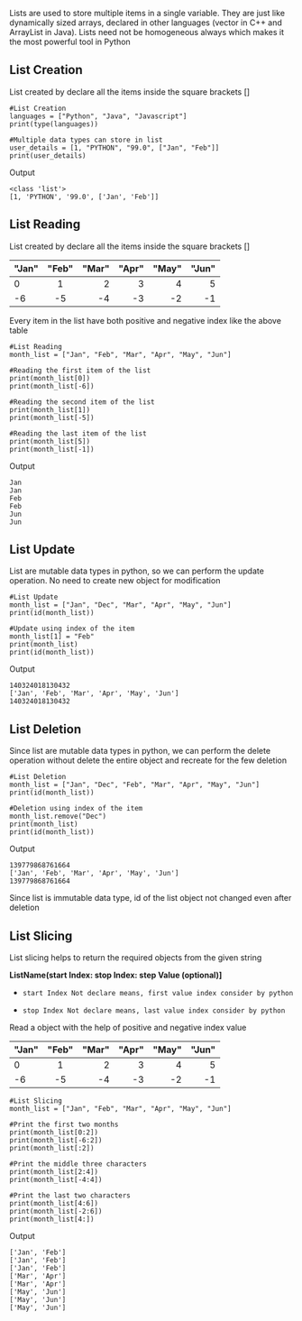 Lists are used to store multiple items in a single variable. They are just like dynamically sized arrays, declared in other languages (vector in C++ and ArrayList in Java). Lists need not be homogeneous always which makes it the most powerful tool in Python

## **List Creation**
List created by declare all the items inside the square brackets []

    #List Creation
    languages = ["Python", "Java", "Javascript"]
    print(type(languages))

    #Multiple data types can store in list
    user_details = [1, "PYTHON", "99.0", ["Jan", "Feb"]]
    print(user_details)

 Output

    <class 'list'>
    [1, 'PYTHON', '99.0', ['Jan', 'Feb']]

## **List Reading**
List created by declare all the items inside the square brackets []

| "Jan"  | "Feb"  | "Mar"  | "Apr"  | "May"  | "Jun"  |
| :--|:--:| --:| --:| --:| --:|
| 0  | 1  | 2  | 3  | 4  | 5  |
| -6 | -5 | -4 | -3 | -2 | -1 |

Every item in the list have both positive and negative index like the above table

    #List Reading
    month_list = ["Jan", "Feb", "Mar", "Apr", "May", "Jun"]

    #Reading the first item of the list
    print(month_list[0])
    print(month_list[-6])

    #Reading the second item of the list
    print(month_list[1])
    print(month_list[-5])

    #Reading the last item of the list
    print(month_list[5])
    print(month_list[-1])

 Output

    Jan
    Jan
    Feb
    Feb
    Jun
    Jun

## **List Update**
List are mutable data types in python, so we can perform the update operation. No need to create new object for modification

    #List Update
    month_list = ["Jan", "Dec", "Mar", "Apr", "May", "Jun"]
    print(id(month_list))

    #Update using index of the item
    month_list[1] = "Feb"
    print(month_list)
    print(id(month_list))

 Output

    140324018130432
    ['Jan', 'Feb', 'Mar', 'Apr', 'May', 'Jun']
    140324018130432

## **List Deletion**
Since list are mutable data types in python, we can perform the delete operation without delete the entire object and recreate for the few deletion

    #List Deletion
    month_list = ["Jan", "Dec", "Feb", "Mar", "Apr", "May", "Jun"]
    print(id(month_list))

    #Deletion using index of the item
    month_list.remove("Dec")
    print(month_list)
    print(id(month_list))

 Output

    139779868761664
    ['Jan', 'Feb', 'Mar', 'Apr', 'May', 'Jun']
    139779868761664

Since list is immutable data type, id of the list object not changed even after deletion

## **List Slicing**
List slicing helps to return the required objects from the given string

**ListName(start Index: stop Index: step Value (optional)]**

* `start Index Not declare means, first value index consider by python`

* `stop Index Not declare means, last value index consider by python`

Read a object with the help of positive and negative index value

| "Jan"  | "Feb"  | "Mar"  | "Apr"  | "May"  | "Jun"  |
| :--|:--:| --:| --:| --:| --:|
| 0  | 1  | 2  | 3  | 4  | 5  |
| -6 | -5 | -4 | -3 | -2 | -1 |

    #List Slicing
    month_list = ["Jan", "Feb", "Mar", "Apr", "May", "Jun"]

    #Print the first two months
    print(month_list[0:2])
    print(month_list[-6:2])
    print(month_list[:2])

    #Print the middle three characters
    print(month_list[2:4])
    print(month_list[-4:4])

    #Print the last two characters
    print(month_list[4:6])
    print(month_list[-2:6])
    print(month_list[4:])

 Output

    ['Jan', 'Feb']
    ['Jan', 'Feb']
    ['Jan', 'Feb']
    ['Mar', 'Apr']
    ['Mar', 'Apr']
    ['May', 'Jun']
    ['May', 'Jun']
    ['May', 'Jun']
